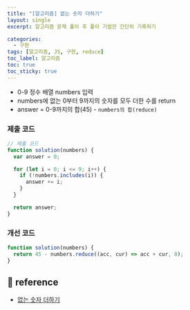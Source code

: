```yaml
---
title: "[알고리즘] 없는 숫자 더하기"
layout: single
excerpt: 알고리즘 문제 풀이 후 풀이 기법만 간단히 기록하기

categories:
  - 구현
tags: [알고리즘, JS, 구현, reduce]
toc_label: 알고리즘
toc: true
toc_sticky: true
---
```


- 0-9 정수 배열 numbers 입력
- numbers에 없는 0부터 9까지의 숫자를 모두 더한 수를 return
- answer = 0-9까지의 합(45) - `numbers의 합(reduce)`

### 제출 코드

```jsx
// 제출 코드
function solution(numbers) {
  var answer = 0;

  for (let i = 0; i <= 9; i++) {
    if (!numbers.includes(i)) {
      answer += i;
    }
  }

  return answer;
}
```

### 개선 코드

```jsx
function solution(numbers) {
  return 45 - numbers.reduce((acc, cur) => acc + cur, 0);
}
```

## 📘 reference

- [없는 숫자 더하기](https://school.programmers.co.kr/learn/courses/30/lessons/86051)
